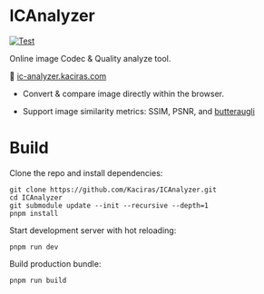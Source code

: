 # ICAnalyzer

[![Test](https://github.com/Kaciras/ICAnalyzer/actions/workflows/test.yml/badge.svg)](https://github.com/Kaciras/ICAnalyzer/actions/workflows/test.yml)

Online image Codec & Quality analyze tool.

🔗 [ic-analyzer.kaciras.com](https://ic-analyzer.kaciras.com/)

- Convert & compare image directly within the browser.

- Support image similarity metrics: SSIM, PSNR, and [butteraugli](https://github.com/google/butteraugli) 

# Build

Clone the repo and install dependencies:

```shell script
git clone https://github.com/Kaciras/ICAnalyzer.git
cd ICAnalyzer
git submodule update --init --recursive --depth=1
pnpm install
```

Start development server with hot reloading:

```shell script
pnpm run dev
```

Build production bundle:

```shell script
pnpm run build
```
